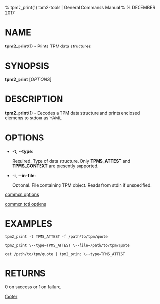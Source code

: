 % tpm2_print(1) tpm2-tools | General Commands Manual
%
% DECEMBER 2017

# NAME

**tpm2_print**(1) - Prints TPM data structures

# SYNOPSIS

**tpm2_print** [*OPTIONS*]

# DESCRIPTION

**tpm2_print**(1) - Decodes a TPM data structure and prints enclosed
elements to stdout as YAML.

# OPTIONS

  * **-t**, **\--type**:

    Required. Type of data structure. Only **TPMS_ATTEST** and **TPMS_CONTEXT** are
    presently supported.

  * **-i**, **\--in-file**:

    Optional. File containing TPM object. Reads from stdin if unspecified.

[common options](common/options.md)

[common tcti options](common/tcti.md)

# EXAMPLES

```
tpm2_print -t TPMS_ATTEST -f /path/to/tpm/quote

tpm2_print \--type=TPMS_ATTEST \--file=/path/to/tpm/quote

cat /path/to/tpm/quote | tpm2_print \--type=TPMS_ATTEST
```

# RETURNS

0 on success or 1 on failure.

[footer](common/footer.md)
